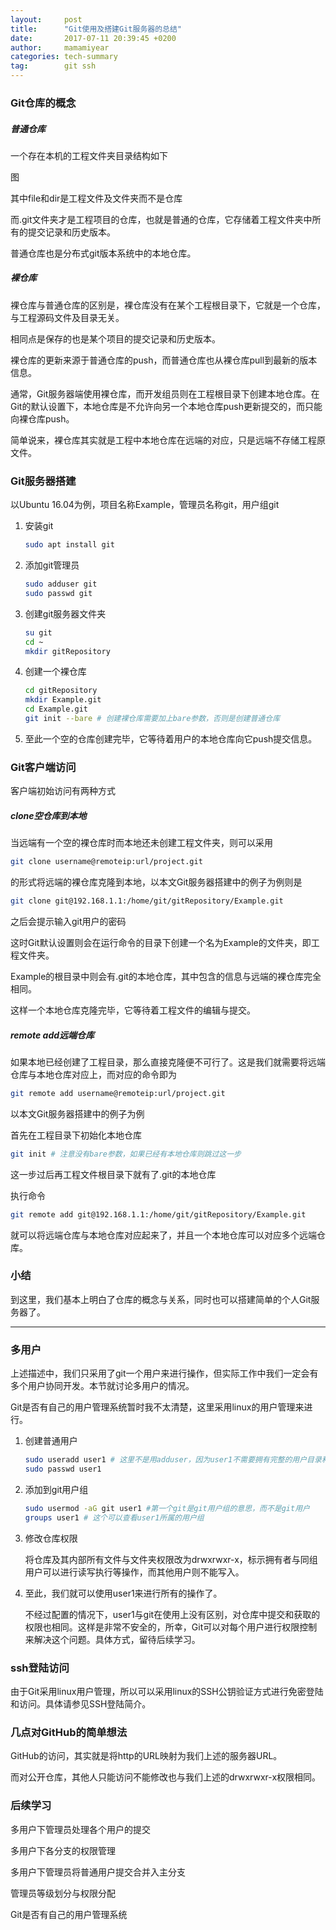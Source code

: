 ```yaml
---
layout: 	post
title:  	"Git使用及搭建Git服务器的总结"
date:   	2017-07-11 20:39:45 +0200
author:     mamamiyear
categories: tech-summary
tag:		git ssh
---
```


### Git仓库的概念

#####  普通仓库

一个存在本机的工程文件夹目录结构如下

图

其中file和dir是工程文件及文件夹而不是仓库

而.git文件夹才是工程项目的仓库，也就是普通的仓库，它存储着工程文件夹中所有的提交记录和历史版本。

普通仓库也是分布式git版本系统中的本地仓库。

##### 裸仓库

裸仓库与普通仓库的区别是，裸仓库没有在某个工程根目录下，它就是一个仓库，与工程源码文件及目录无关。

相同点是保存的也是某个项目的提交记录和历史版本。

裸仓库的更新来源于普通仓库的push，而普通仓库也从裸仓库pull到最新的版本信息。

通常，Git服务器端使用裸仓库，而开发组员则在工程根目录下创建本地仓库。在Git的默认设置下，本地仓库是不允许向另一个本地仓库push更新提交的，而只能向裸仓库push。

简单说来，裸仓库其实就是工程中本地仓库在远端的对应，只是远端不存储工程原文件。



### Git服务器搭建

以Ubuntu 16.04为例，项目名称Example，管理员名称git，用户组git

1. 安装git

   ```sh
   sudo apt install git
   ```

2. 添加git管理员

   ```sh
   sudo adduser git
   sudo passwd git
   ```

3. 创建git服务器文件夹

   ```sh
   su git
   cd ~
   mkdir gitRepository
   ```

4. 创建一个裸仓库

   ```sh
   cd gitRepository
   mkdir Example.git
   cd Example.git
   git init --bare # 创建裸仓库需要加上bare参数，否则是创建普通仓库
   ```

5. 至此一个空的仓库创建完毕，它等待着用户的本地仓库向它push提交信息。



### Git客户端访问

客户端初始访问有两种方式

##### clone空仓库到本地

当远端有一个空的裸仓库时而本地还未创建工程文件夹，则可以采用

```sh
git clone username@remoteip:url/project.git
```

的形式将远端的裸仓库克隆到本地，以本文Git服务器搭建中的例子为例则是

```sh
git clone git@192.168.1.1:/home/git/gitRepository/Example.git
```

之后会提示输入git用户的密码

这时Git默认设置则会在运行命令的目录下创建一个名为Example的文件夹，即工程文件夹。

Example的根目录中则会有.git的本地仓库，其中包含的信息与远端的裸仓库完全相同。

这样一个本地仓库克隆完毕，它等待着工程文件的编辑与提交。

##### remote add远端仓库

如果本地已经创建了工程目录，那么直接克隆便不可行了。这是我们就需要将远端仓库与本地仓库对应上，而对应的命令即为

```sh
git remote add username@remoteip:url/project.git
```

以本文Git服务器搭建中的例子为例

首先在工程目录下初始化本地仓库

```sh
git init # 注意没有bare参数，如果已经有本地仓库则跳过这一步
```

这一步过后再工程文件根目录下就有了.git的本地仓库

执行命令

```sh
git remote add git@192.168.1.1:/home/git/gitRepository/Example.git
```

就可以将远端仓库与本地仓库对应起来了，并且一个本地仓库可以对应多个远端仓库。



### 小结

到这里，我们基本上明白了仓库的概念与关系，同时也可以搭建简单的个人Git服务器了。 

---



### 多用户

上述描述中，我们只采用了git一个用户来进行操作，但实际工作中我们一定会有多个用户协同开发。本节就讨论多用户的情况。

Git是否有自己的用户管理系统暂时我不太清楚，这里采用linux的用户管理来进行。

1. 创建普通用户

   ```sh
   sudo useradd user1 # 这里不是用adduser，因为user1不需要拥有完整的用户目录和信息，它只是git的用户
   sudo passwd user1
   ```

2. 添加到git用户组

   ```sh
   sudo usermod -aG git user1 #第一个git是git用户组的意思，而不是git用户
   groups user1 # 这个可以查看user1所属的用户组
   ```

3. 修改仓库权限

   将仓库及其内部所有文件与文件夹权限改为drwxrwxr-x，标示拥有者与同组用户可以进行读写执行等操作，而其他用户则不能写入。

4. 至此，我们就可以使用user1来进行所有的操作了。

   不经过配置的情况下，user1与git在使用上没有区别，对仓库中提交和获取的权限也相同。这样是非常不安全的，所幸，Git可以对每个用户进行权限控制来解决这个问题。具体方式，留待后续学习。



### ssh登陆访问

由于Git采用linux用户管理，所以可以采用linux的SSH公钥验证方式进行免密登陆和访问。具体请参见SSH登陆简介。



### 几点对GitHub的简单想法

GitHub的访问，其实就是将http的URL映射为我们上述的服务器URL。

而对公开仓库，其他人只能访问不能修改也与我们上述的drwxrwxr-x权限相同。



### 后续学习

多用户下管理员处理各个用户的提交

多用户下各分支的权限管理

多用户下管理员将普通用户提交合并入主分支

管理员等级划分与权限分配

Git是否有自己的用户管理系统